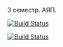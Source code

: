3 семестр. АЯП.


[![Build Status](https://travis-ci.org/olyzakharova/BinarySearchTree.svg?branch=master)](https://travis-ci.org/olyzakharova/BinarySearchTree)


[![Build Status](https://ci.appveyor.com/project/olyzakharova/binarysearchtree.svg?branch=master)](https://ci.appveyor.com/project/olyzakharova/binarysearchtree)
